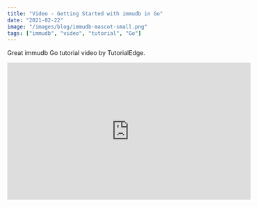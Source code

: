```yaml
---
title: "Video - Getting Started with immudb in Go"
date: "2021-02-22"
image: "/images/blog/immudb-mascot-small.png"
tags: ["immudb", "video", "tutorial", "Go"]
---
```


Great immudb Go tutorial video by TutorialEdge.

<iframe width="560" height="315" src="https://www.youtube.com/embed/qCC_AghFiw4" frameborder="0" allow="accelerometer; autoplay; clipboard-write; encrypted-media; gyroscope; picture-in-picture" allowfullscreen></iframe>